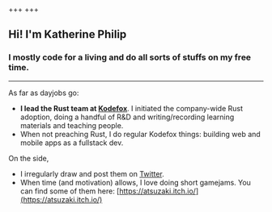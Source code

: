 +++
+++

## Hi! I'm Katherine Philip

### I mostly code for a living and do all sorts of stuffs on my free time.
---
As far as dayjobs go:
- **I lead the Rust team at [Kodefox](https://kodefox.com/)**. I initiated the company-wide Rust adoption, doing a handful of R&D and writing/recording learning materials and teaching people.
- When not preaching Rust, I do regular Kodefox things: building web and mobile apps as a fullstack dev.

On the side,
- I irregularly draw and post them on [Twitter](https://twitter.com/atsuzakii). 
- When time (and motivation) allows, I love doing short gamejams. You can find some of them here: [https://atsuzaki.itch.io/](https://atsuzaki.itch.io/)
